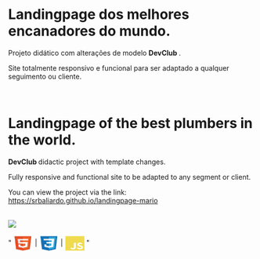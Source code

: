 # Landingpage dos melhores encanadores do mundo.

Projeto didático com alterações de modelo <b> DevClub </b>.

Site totalmente responsivo e funcional para ser adaptado a qualquer seguimento ou cliente.

<br>

# Landingpage of the best plumbers in the world.

<b> DevClub </b> didactic project with template changes.

Fully responsive and functional site to be adapted to any segment or client.

You can view the project via the link: <br>
https://srbaliardo.github.io/landingpage-mario

<br>

<img height="auto" width="500" src="./src/images/animation_landingpage-mario.gif">

<br>

" <img align="center" alt="HTML" height="30" width="40" src="https://raw.githubusercontent.com/devicons/devicon/master/icons/html5/html5-original.svg"> |
<img align="center" alt="CSS" height="30" width="40" src="https://raw.githubusercontent.com/devicons/devicon/master/icons/css3/css3-original.svg"> |
<img align="center" alt="Js" height="30" width="40" src="https://raw.githubusercontent.com/devicons/devicon/master/icons/javascript/javascript-plain.svg"> "

